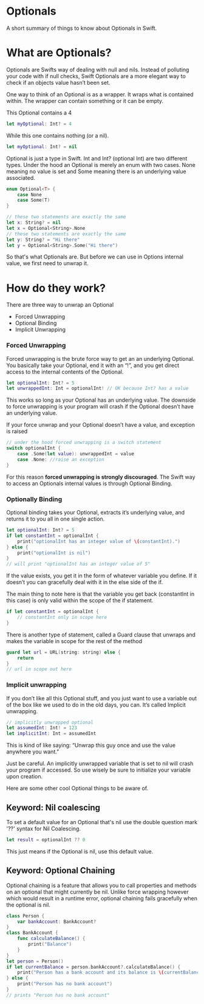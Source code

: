 # Optionals
A short summary of things to know about Optionals in Swift.

# What are Optionals?

Optionals are Swifts way of dealing with null and nils. Instead of polluting your code with if null checks, Swift Optionals are a more elegant way to check if an objects value hasn’t been set.

One way to think of an Optional is as a wrapper. It wraps what is contained within. The wrapper can contain something or it can be empty.

This Optional contains a 4

```swift
let myOptional: Int? = 4
```

While this one contains nothing (or a nil).

```swift
let myOptional: Int? = nil
```

Optional is just a type in Swift. Int and Int? (optional Int) are two different types. Under the hood an Optional is merely an enum with two cases. None meaning no value is set and Some meaning there is an underlying value associated.

```swift
enum Optional<T> {
    case None
    case Some(T)
}
```

```swift
// these two statements are exactly the same
let x: String? = nil
let x = Optional<String>.None
// these two statements are exactly the same
let y: String? = "Hi there"
let y = Optional<String>.Some("Hi there")
```

So that's what Optionals are. But before we can use in Options internal value, we first need to unwrap it.

# How do they work?
There are three way to unwrap an Optional
 - Forced Unwrapping
 - Optional Binding
 - Implicit Unwrapping

### Forced Unwrapping
Forced unwrapping is the brute force way to get an an underlying Optional. You basically take your Optional, end it with an “!”, and you get direct access to the internal contents of the Optional.

```swift
let optionalInt: Int? = 5
let unwrappedInt: Int = optionalInt! // OK because Int? has a value
```

This works so long as your Optional has an underlying value. The downside to force unwrapping is your program will crash if the Optional doesn’t have an underlying value. 

If your force unwrap and your Optional doesn’t have a value, and exception is raised

```swift
// under the hood forced unwrapping is a switch statement
switch optionalInt {
    case .Some(let value): unwrappedInt = value
    case .None: //raise an exception
}
```
For this reason **forced unwrapping is strongly discouraged**. The Swift way to access an Optionals internal values is through Optional Binding.

### Optionally Binding
Optional binding takes your Optional, extracts it’s underlying value, and returns it to you all in one single action.

```swift
let optionalInt: Int? = 5
if let constantInt = optionalInt {
    print("optionalInt has an integer value of \(constantInt).")
} else {
    print("optionalInt is nil")
}
// will print "optionalInt has an integer value of 5"
```

If the value exists, you get it in the form of whatever variable you define. If it doesn’t you can gracefully deal with it in the else side of the if.

The main thing to note here is that the variable you get back (constantInt in this case) is only valid within the scope of the if statement.

```swift
if let constantInt = optionalInt {
    // constantInt only in scope here
} 
```

There is another type of statement, called a Guard clause that unwraps and makes the variable in scope for the rest of the method

```swift
guard let url = URL(string: string) else {
    return
}
// url in scope out here
```

### Implicit unwrapping
If you don’t like all this Optional stuff, and you just want to use a variable out of the box like we used to do in the old days, you can. It’s called Implicit unwrapping. 

```swift
// implicitly unwrapped optional
let assumedInt: Int! = 123
let implicitInt: Int = assumedInt
```

This is kind of like saying: “Unwrap this guy once and use the value anywhere you want.”

Just be careful. An implicitly unwrapped variable that is set to nil will crash your program if accessed. So use wisely be sure to initialize your variable upon creation.

Here are some other cool Optional things to be aware of.

## Keyword: Nil coalescing

To set a default value for an Optional that's nil use the double question mark '??' syntax for Nil Coalescing.

```swift
let result = optionalInt ?? 0
```

This just means if the Optional is nil, use this default value.

## Keyword: Optional Chaining
Optional chaining is a feature that allows you to call properties and methods on an optional that might currently be nil. Unlike force wrapping however which would result in a runtime error, optional chaining fails gracefully when the optional is nil.

```swift
class Person {
    var bankAccount: BankAccount?
}
class BankAccount {
    func calculateBalance() {
        print("Balance")
    }
}
let person = Person()
if let currentBalance = person.bankAccount?.calculateBalance() {
    print("Person has a bank account and its balance is \(currentBalance)")
} else {
    print("Person has no bank account")
}
// prints "Person has no bank account"

```
